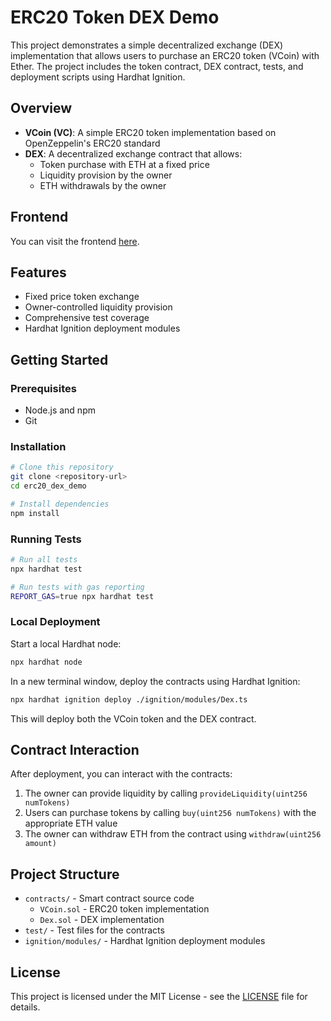 # ERC20 Token DEX Demo

This project demonstrates a simple decentralized exchange (DEX) implementation that allows users to purchase an ERC20 token (VCoin) with Ether. The project includes the token contract, DEX contract, tests, and deployment scripts using Hardhat Ignition.

## Overview

- **VCoin (VC)**: A simple ERC20 token implementation based on OpenZeppelin's ERC20 standard
- **DEX**: A decentralized exchange contract that allows:
  - Token purchase with ETH at a fixed price
  - Liquidity provision by the owner
  - ETH withdrawals by the owner

## Frontend
You can visit the frontend [here](https://papapana.github.io/erc20_dex_demo/).

## Features

- Fixed price token exchange
- Owner-controlled liquidity provision
- Comprehensive test coverage
- Hardhat Ignition deployment modules

## Getting Started

### Prerequisites

- Node.js and npm
- Git

### Installation

```bash
# Clone this repository
git clone <repository-url>
cd erc20_dex_demo

# Install dependencies
npm install
```

### Running Tests

```bash
# Run all tests
npx hardhat test

# Run tests with gas reporting
REPORT_GAS=true npx hardhat test
```

### Local Deployment

Start a local Hardhat node:

```bash
npx hardhat node
```

In a new terminal window, deploy the contracts using Hardhat Ignition:

```bash
npx hardhat ignition deploy ./ignition/modules/Dex.ts
```

This will deploy both the VCoin token and the DEX contract.

## Contract Interaction

After deployment, you can interact with the contracts:

1. The owner can provide liquidity by calling `provideLiquidity(uint256 numTokens)`
2. Users can purchase tokens by calling `buy(uint256 numTokens)` with the appropriate ETH value
3. The owner can withdraw ETH from the contract using `withdraw(uint256 amount)`

## Project Structure

- `contracts/` - Smart contract source code
  - `VCoin.sol` - ERC20 token implementation
  - `Dex.sol` - DEX implementation
- `test/` - Test files for the contracts
- `ignition/modules/` - Hardhat Ignition deployment modules

## License

This project is licensed under the MIT License - see the [LICENSE](LICENSE) file for details.
